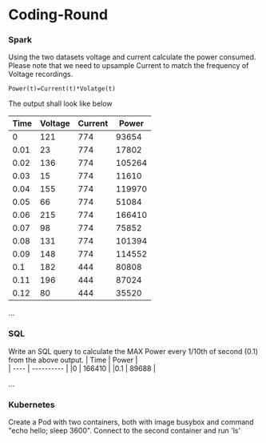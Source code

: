 # Coding-Round

### <a name="spark">Spark</a>
Using the two datasets voltage and current calculate the power consumed. Please note that we need to upsample Current to match the frequency of Voltage recordings.
```
Power(t)=Current(t)*Volatge(t)
```

The output shall look like below

| Time | Voltage  |  Current |   Power    |  
| ---- | -------- | -------- | ---------- |
|0	   | 121      |  774	 |  93654     | 
|0.01  | 23	      |  774	 |  17802     |
|0.02  | 136	  |  774	 |  105264    |
|0.03  | 15	      |  774	 |  11610     |
|0.04  | 155	  |  774	 |  119970    |
|0.05  | 66	      |  774	 |  51084     |
|0.06  | 215	  |  774	 |  166410    |
|0.07  | 98	      |  774	 |  75852     |
|0.08  | 131	  |  774	 |  101394    |
|0.09  | 148	  |  774	 |  114552    |
|0.1   | 182	  |  444	 |  80808     |
|0.11  | 196	  |  444	 |  87024     |
|0.12  | 80	      |  444	 |  35520     |

...

### <a name="kube">SQL</a>
Write an SQL query to calculate the MAX Power every 1/10th of second (0.1) from the above output.
| Time |   Power    |  
| ---- | ---------- |
|0	   |  166410    | 
|0.1   |  89688     |

...

### <a name="kube">Kubernetes</a>
Create a Pod with two containers, both with image busybox and command "echo hello; sleep 3600". Connect to the second container and run 'ls'
